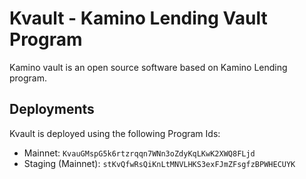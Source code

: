 # Kvault - Kamino Lending Vault Program

Kamino vault is an open source software based on Kamino Lending program.

## Deployments

Kvault is deployed using the following Program Ids:

* Mainnet: `KvauGMspG5k6rtzrqqn7WNn3oZdyKqLKwK2XWQ8FLjd`
* Staging (Mainnet): `stKvQfwRsQiKnLtMNVLHKS3exFJmZFsgfzBPWHECUYK`
